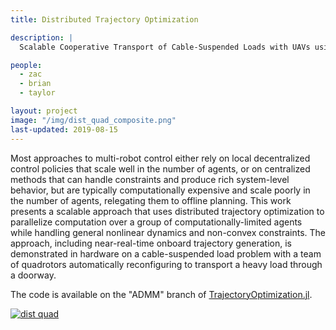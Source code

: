 ```yaml
---
title: Distributed Trajectory Optimization 

description: |
  Scalable Cooperative Transport of Cable-Suspended Loads with UAVs using Distributed Trajectory Optimization 

people:
  - zac
  - brian
  - taylor 

layout: project
image: "/img/dist_quad_composite.png"
last-updated: 2019-08-15
---
```

Most approaches to multi-robot control either rely on local decentralized control policies that scale well in the number of agents, or on centralized methods that can handle constraints and produce rich system-level behavior, but are typically computationally expensive and scale poorly in the number of agents, relegating them to offline planning. This work presents a scalable approach that uses distributed trajectory optimization to parallelize computation over a group of computationally-limited agents while handling general nonlinear dynamics and non-convex constraints. The approach, including near-real-time onboard trajectory generation, is demonstrated in hardware on a cable-suspended load problem with a team of quadrotors automatically reconfiguring to transport a heavy load through a doorway.

The code is available on the "ADMM" branch of [TrajectoryOptimization.jl](https://github.com/RoboticExplorationLab/TrajectoryOptimization.jl/tree/ADMM).

[![dist quad](http://img.youtube.com/vi/INr92G_qOls/0.jpg)](http://www.youtube.com/watch?v=INr92G_qOls "dist quad")
